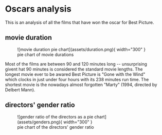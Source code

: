 # Oscars analysis

This is an analysis of all the films that have won the oscar for Best Picture.

## movie duration
<figure markdown>
  ![movie duration pie chart](assets/duration.png){ width="300" }
  <figcaption>pie chart of movie durations</figcaption>
</figure>

Most of the films are between 90 and 120 minutes long -- unsurprising givent hat 90 minutes is considered the standard movie lengths.
The longest movie ever to be awared Best Picture is "Gone with the Wind" which clocks in just under four hours with its 238 minutes run time.
The shortest movie is the nowadays almost forgotten "Marty" (1994, directed by Delbert Mann).

## directors' gender ratio
<figure markdown>
  ![gender ratio of the directors as a pie chart](assets/genders.png){ width="300" }
  <figcaption>pie chart of the directors' gender ratio</figcaption>
</figure>

